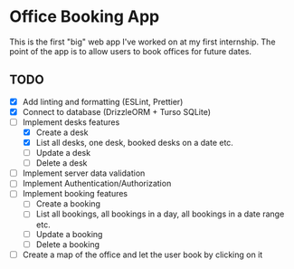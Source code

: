 # Office Booking App

This is the first "big" web app I've worked on at my first internship. The point of the app is to allow users to book offices for future dates.

## TODO

- [x] Add linting and formatting (ESLint, Prettier)
- [x] Connect to database (DrizzleORM + Turso SQLite)
- [ ] Implement desks features
    - [x] Create a desk
    - [x] List all desks, one desk, booked desks on a date etc.
    - [ ] Update a desk
    - [ ] Delete a desk
- [ ] Implement server data validation
- [ ] Implement Authentication/Authorization
- [ ] Implement booking features
    - [ ] Create a booking
    - [ ] List all bookings, all bookings in a day, all bookings in a date range etc.
    - [ ] Update a booking
    - [ ] Delete a booking
- [ ] Create a map of the office and let the user book by clicking on it
